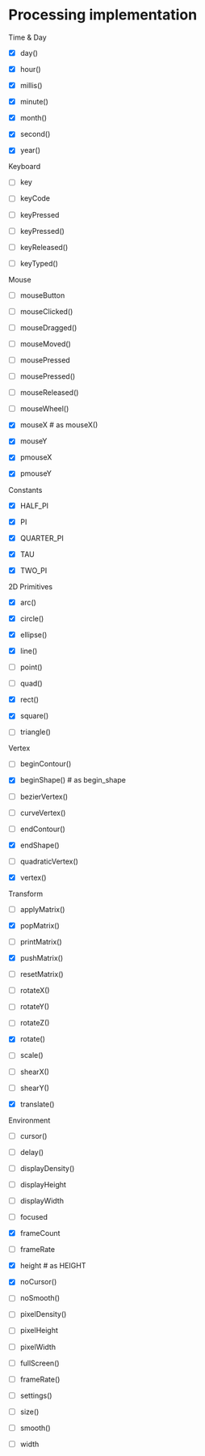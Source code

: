 # Processing implementation

Time & Day

 - [x] day()

 - [x] hour()

 - [x] millis()

 - [x] minute()

 - [x] month()

 - [x] second()

 - [x] year()


Keyboard

- [ ] key

- [ ] keyCode

- [ ] keyPressed

- [ ] keyPressed()

- [ ] keyReleased()

- [ ] keyTyped()


Mouse

- [ ] mouseButton

- [ ] mouseClicked()

- [ ] mouseDragged()

- [ ] mouseMoved()

- [ ] mousePressed

- [ ] mousePressed()

- [ ] mouseReleased()

- [ ] mouseWheel()

- [x] mouseX # as mouseX()

- [x] mouseY

- [x] pmouseX

- [x] pmouseY

Constants

- [x] HALF_PI

- [x] PI

- [x] QUARTER_PI

- [x] TAU

- [x] TWO_PI

2D Primitives

- [x] arc()

- [x] circle()

- [x] ellipse()

- [x] line()

- [ ] point()

- [ ] quad()

- [x] rect()

- [x] square()

- [ ] triangle()

Vertex

- [ ] beginContour()

- [x] beginShape() # as begin_shape

- [ ] bezierVertex()

- [ ] curveVertex()

- [ ] endContour()

- [x] endShape()

- [ ] quadraticVertex()

- [x] vertex()


Transform

- [ ] applyMatrix()

- [x] popMatrix()

- [ ] printMatrix()

- [x] pushMatrix()

- [ ] resetMatrix()

- [ ] rotateX()

- [ ] rotateY()

- [ ] rotateZ()

- [x] rotate()

- [ ] scale()

- [ ] shearX()

- [ ] shearY()

- [x] translate()

Environment

- [ ] cursor()

- [ ] delay()

- [ ] displayDensity()

- [ ] displayHeight

- [ ] displayWidth

- [ ] focused

- [x] frameCount

- [ ] frameRate

- [x] height # as HEIGHT

- [x] noCursor()

- [ ] noSmooth()

- [ ] pixelDensity()

- [ ] pixelHeight

- [ ] pixelWidth

- [ ] fullScreen()

- [ ] frameRate()

- [ ] settings()

- [ ] size()

- [ ] smooth()

- [ ] width